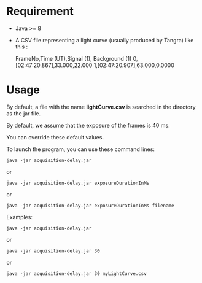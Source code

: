 # Requirement

- Java >= 8
- A CSV file representing a light curve (usually produced by Tangra) like this :

    FrameNo,Time (UT),Signal (1), Background (1)
    0,[02:47:20.867],33.000,22.000
    1,[02:47:20.907],63.000,0.0000

# Usage

By default, a file with the name **lightCurve.csv** is searched in the directory as the jar file.

By default, we assume that the exposure of the frames is 40 ms.

You can override these default values.

To launch the program, you can use these command lines:

```console
java -jar acquisition-delay.jar
```

or

```console
java -jar acquisition-delay.jar exposureDurationInMs
```

or

```console
java -jar acquisition-delay.jar exposureDurationInMs filename
```

Examples:

```console
java -jar acquisition-delay.jar
```

or

```console
java -jar acquisition-delay.jar 30
```

or

```console
java -jar acquisition-delay.jar 30 myLightCurve.csv
```